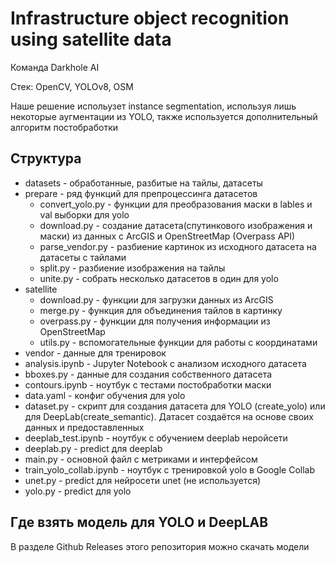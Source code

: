 # Infrastructure object recognition using satellite data

Команда Darkhole AI

Стек: OpenCV, YOLOv8, OSM

Наше решение испольузет instance segmentation, используя лишь некоторые аугментации из YOLO, также используется дополнительный алгоритм постобработки

## Структура

- datasets - обработанные, разбитые на тайлы, датасеты
- prepare - ряд функций для препроцессинга датасетов
  - convert_yolo.py - функции для преобразования маски в lables и val выборки для yolo
  - download.py - создание датасета(спутинкового изображения и маски) из данных с ArcGIS и OpenStreetMap (Overpass API)
  - parse_vendor.py - разбиение картинок из исходного датасета на датасеты с тайлами
  - split.py - разбиение изображения на тайлы
  - unite.py - собрать несколько датасетов в один для yolo
- satellite
  - download.py - функции для загрузки данных из ArcGIS
  - merge.py - функция для объединения тайлов в картинку
  - overpass.py - функции для получения информации из OpenStreetMap
  - utils.py - вспомогательные функции для работы с координатами
- vendor - данные для тренировок
- analysis.ipynb - Jupyter Notebook с анализом исходного датасета
- bboxes.py - данные для создания собственного датасета
- contours.ipynb - ноутбук с тестами постобработки маски
- data.yaml - конфиг обучения для yolo
- dataset.py - скрипт для создания датасета для YOLO (create_yolo) или для DeepLab(create_semantic). Датасет создаётся на основе своих данных и предоставленных
- deeplab_test.ipynb - ноутбук с обучением deeplab неройсети
- deeplab.py - predict для deeplab
- main.py - основной файл с метриками и интерфейсом
- train_yolo_collab.ipynb - ноутбук с тренировкой yolo в Google Collab
- unet.py - predict для нейросети unet (не используется)
- yolo.py - predict для yolo

## Где взять модель для YOLO и DeepLAB

В разделе Github Releases этого репозитория можно скачать модели
